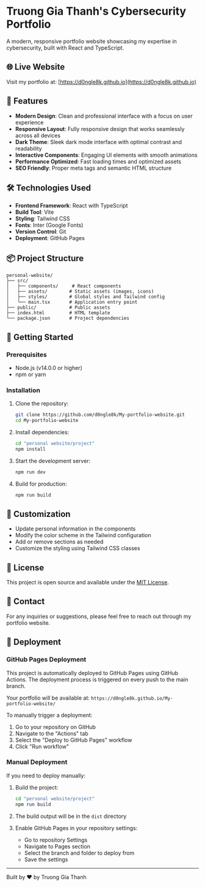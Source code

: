 # Truong Gia Thanh's Cybersecurity Portfolio

A modern, responsive portfolio website showcasing my expertise in cybersecurity, built with React and TypeScript.

## 🌐 Live Website
Visit my portfolio at: [https://d0ngle8k.github.io](https://d0ngle8k.github.io)

## 🚀 Features

- **Modern Design**: Clean and professional interface with a focus on user experience
- **Responsive Layout**: Fully responsive design that works seamlessly across all devices
- **Dark Theme**: Sleek dark mode interface with optimal contrast and readability
- **Interactive Components**: Engaging UI elements with smooth animations
- **Performance Optimized**: Fast loading times and optimized assets
- **SEO Friendly**: Proper meta tags and semantic HTML structure

## 🛠️ Technologies Used

- **Frontend Framework**: React with TypeScript
- **Build Tool**: Vite
- **Styling**: Tailwind CSS
- **Fonts**: Inter (Google Fonts)
- **Version Control**: Git
- **Deployment**: GitHub Pages

## 📦 Project Structure

```
personal-website/
├── src/
│   ├── components/     # React components
│   ├── assets/        # Static assets (images, icons)
│   ├── styles/        # Global styles and Tailwind config
│   └── main.tsx       # Application entry point
├── public/            # Public assets
├── index.html         # HTML template
└── package.json       # Project dependencies
```

## 🚀 Getting Started

### Prerequisites

- Node.js (v14.0.0 or higher)
- npm or yarn

### Installation

1. Clone the repository:
   ```bash
   git clone https://github.com/d0ngle8k/My-portfolio-website.git
   cd My-portfolio-website
   ```

2. Install dependencies:
   ```bash
   cd "personal website/project"
   npm install
   ```

3. Start the development server:
   ```bash
   npm run dev
   ```

4. Build for production:
   ```bash
   npm run build
   ```

## 🎨 Customization

- Update personal information in the components
- Modify the color scheme in the Tailwind configuration
- Add or remove sections as needed
- Customize the styling using Tailwind CSS classes

## 📝 License

This project is open source and available under the [MIT License](LICENSE).

## 👤 Contact

For any inquiries or suggestions, please feel free to reach out through my portfolio website.

## 🚀 Deployment

### GitHub Pages Deployment

This project is automatically deployed to GitHub Pages using GitHub Actions. The deployment process is triggered on every push to the main branch.

Your portfolio will be available at: `https://d0ngle8k.github.io/My-portfolio-website/`

To manually trigger a deployment:
1. Go to your repository on GitHub
2. Navigate to the "Actions" tab
3. Select the "Deploy to GitHub Pages" workflow
4. Click "Run workflow"

### Manual Deployment

If you need to deploy manually:

1. Build the project:
   ```bash
   cd "personal website/project"
   npm run build
   ```

2. The build output will be in the `dist` directory

3. Enable GitHub Pages in your repository settings:
   - Go to repository Settings
   - Navigate to Pages section
   - Select the branch and folder to deploy from
   - Save the settings

---

Built by ❤️ by Truong Gia Thanh
